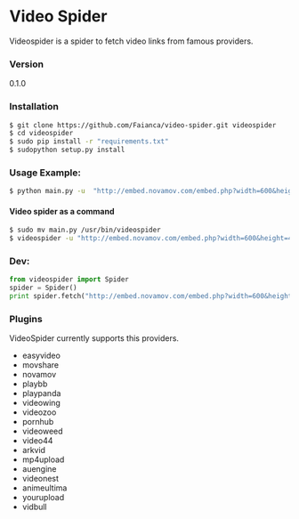 # Video Spider
Videospider is a spider to fetch video links from famous providers.

### Version
0.1.0
### Installation

```sh
$ git clone https://github.com/Faianca/video-spider.git videospider
$ cd videospider
$ sudo pip install -r "requirements.txt"
$ sudopython setup.py install
```

### Usage Example:
```sh
$ python main.py -u  "http://embed.novamov.com/embed.php?width=600&height=432&v=492730987cf26"
```
#### Video spider as a command
```sh
$ sudo mv main.py /usr/bin/videospider
$ videospider -u "http://embed.novamov.com/embed.php?width=600&height=432&v=492730987cf26"
```
### Dev:
```python
from videospider import Spider
spider = Spider()
print spider.fetch("http://embed.novamov.com/embed.php?width=600&height=432&v=492730987cf26")
```

### Plugins

VideoSpider currently supports this providers.

* easyvideo
* movshare
* novamov
* playbb
* playpanda
* videowing
* videozoo
* pornhub
* videoweed
* video44
* arkvid
* mp4upload
* auengine
* videonest
* animeultima
* yourupload
* vidbull
